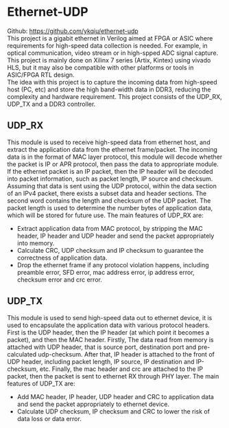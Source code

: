 # Ethernet-UDP  
Github: https://github.com/ykqiu/ethernet-udp  
This project is a gigabit ethernet in Verilog aimed at FPGA or ASIC where requirements for high-speed data collection is needed. For example, in optical communication, video stream or in high-spped ADC signal capture.  
This project is mainly done on Xilinx 7 series (Artix, Kintex) using vivado HLS, but it may also be compatible with other platforms or tools in ASIC/FPGA RTL design.  
The idea with this project is to capture the incoming data from high-speed host (PC, etc) and store the high band-width data in DDR3, reducing the complexity and hardware requirement. This project consists of the UDP_RX, UDP_TX and a DDR3 controller.  
## UDP_RX  
This module is used to receive high-speed data from ethernet host, and extract the application data from the ethernet frame/packet. The incoming data is in the format of MAC layer protocol, this module will decode whether the packet is IP or APR protocol, then pass the data to appropriate module. If the ethernet packet is an IP packet, then the IP header will be decoded into packet information, such as packet length, IP source and checksum. Assuming that data is sent using the UDP protocol, within the data section of an IPv4 packet, there exists a subset data and header sections. The second word contains the length and checksum of the UDP packet. The packet length is used to determine the number bytes of application data, which will be stored for future use. The main features of UDP_RX are:  
- Extract application data from MAC protocol, by stripping the MAC header, IP header and UDP header and send the packet appropriately into memory.  
- Calculate CRC, UDP checksum and IP checksum to guarantee the correctness of application data.  
- Drop the ethernet frame if any protocol violation happens, including preamble error, SFD error, mac address error, ip address error, checksum error and crc error.  
## UDP_TX 
This module is used to send high-speed data out to ethernet device, it is used to encapsulate the application data with various protocol headers. First is the UDP header, then the IP header (at which point it becomes a packet), and then the MAC header. Firstly, The data read from memory is attached with UDP header, that is source port, destination port and pre-calculated udp-checksum. After that, IP header is attached to the front of UDP header, including packet length, IP source, IP destination and IP-checksum, etc. Finally, the mac header and crc are attached to the IP packet, then the packet is sent to ethernet RX through PHY layer. The main features of UDP_TX are:  
- Add MAC header, IP header, UDP header and CRC to application data and send the packet appropriately to ethernet device.  
- Calculate UDP checksum, IP checksum and CRC to lower the risk of data loss or data error.  
